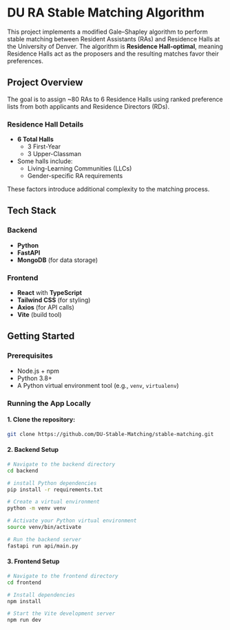 # DU RA Stable Matching Algorithm

This project implements a modified Gale–Shapley algorithm to perform stable matching between Resident Assistants (RAs) and Residence Halls at the University of Denver. The algorithm is **Residence Hall-optimal**, meaning Residence Halls act as the proposers and the resulting matches favor their preferences.

## Project Overview

The goal is to assign ~80 RAs to 6 Residence Halls using ranked preference lists from both applicants and Residence Directors (RDs).

### Residence Hall Details

- **6 Total Halls**
  - 3 First-Year
  - 3 Upper-Classman
- Some halls include:
  - Living-Learning Communities (LLCs)
  - Gender-specific RA requirements

These factors introduce additional complexity to the matching process.

## Tech Stack

### Backend
- **Python**
- **FastAPI**
- **MongoDB** (for data storage)

### Frontend
- **React** with **TypeScript**
- **Tailwind CSS** (for styling)
- **Axios** (for API calls)
- **Vite** (build tool)

## Getting Started

### Prerequisites
- Node.js + npm
- Python 3.8+
- A Python virtual environment tool (e.g., `venv`, `virtualenv`)

### Running the App Locally

#### 1. Clone the repository:

```bash
git clone https://github.com/DU-Stable-Matching/stable-matching.git
```


#### 2. Backend Setup

```bash
# Navigate to the backend directory
cd backend

# install Python dependencies
pip install -r requirements.txt

# Create a virtual environment
python -m venv venv

# Activate your Python virtual environment
source venv/bin/activate  

# Run the backend server
fastapi run api/main.py
```

#### 3. Frontend Setup

```bash
# Navigate to the frontend directory
cd frontend

# Install dependencies
npm install

# Start the Vite development server
npm run dev
```

